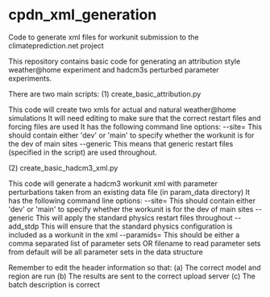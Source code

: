 # cpdn_xml_generation
Code to generate xml files for workunit submission to the climateprediction.net project


This repository contains basic code for generating an attribution style weather@home experiment and hadcm3s perturbed parameter experiments.

There are two main scripts:
(1) create_basic_attribution.py

This code will create two xmls for actual and natural weather@home simulations
It will need editing to make sure that the correct restart files and forcing files are used
It has the following command line options:
--site=  This should contain either 'dev' or 'main' to specify whether the workunit is for the dev of main sites
--generic This means that generic restart files (specified in the script) are used throughout.


(2) create_basic_hadcm3_xml.py

This code will generate a hadcm3 workunit xml with parameter perturbations taken from an existing data file (in param_data directory)
It has the following command line options:
--site= This should contain either 'dev' or 'main' to specify whether the workunit is for the dev of main sites
--generic This will apply the standard physics restart files throughout
--add_stdp This will ensure that the standard physics configuration is included as a workunit in the xml
--paramids= This should be either a comma separated list of parameter sets OR filename to read parameter sets from default will be all parameter sets in the data structure


Remember to edit the header information so that:
(a) The correct model and region are run
(b) The results are sent to the correct upload server
(c) The batch description is correct




